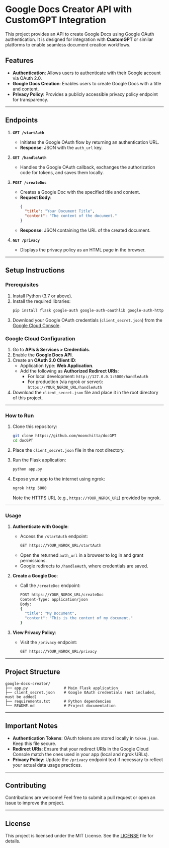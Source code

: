 # Google Docs Creator API with CustomGPT Integration

This project provides an API to create Google Docs using Google OAuth authentication. It is designed for integration with **CustomGPT** or similar platforms to enable seamless document creation workflows.

## **Features**
- **Authentication**: Allows users to authenticate with their Google account via OAuth 2.0.
- **Google Docs Creation**: Enables users to create Google Docs with a title and content.
- **Privacy Policy**: Provides a publicly accessible privacy policy endpoint for transparency.

---

## **Endpoints**
1. **`GET /startAuth`**
   - Initiates the Google OAuth flow by returning an authentication URL.
   - **Response**: JSON with the `auth_url` key.

2. **`GET /handleAuth`**
   - Handles the Google OAuth callback, exchanges the authorization code for tokens, and saves them locally.

3. **`POST /createDoc`**
   - Creates a Google Doc with the specified title and content.
   - **Request Body**:
     ```json
     {
       "title": "Your Document Title",
       "content": "The content of the document."
     }
     ```
   - **Response**: JSON containing the URL of the created document.

4. **`GET /privacy`**
   - Displays the privacy policy as an HTML page in the browser.

---

## **Setup Instructions**

### **Prerequisites**
1. Install Python (3.7 or above).
2. Install the required libraries:
   ```bash
   pip install flask google-auth google-auth-oauthlib google-auth-httplib2 google-api-python-client
   ```
3. Download your Google OAuth credentials (`client_secret.json`) from the [Google Cloud Console](https://console.cloud.google.com/).

### **Google Cloud Configuration**
1. Go to **APIs & Services > Credentials**.
2. Enable the **Google Docs API**.
3. Create an **OAuth 2.0 Client ID**:
   - Application type: **Web Application**.
   - Add the following as **Authorized Redirect URIs**:
     - For local development: `http://127.0.0.1:5000/handleAuth`
     - For production (via ngrok or server): `https://YOUR_NGROK_URL/handleAuth`
4. Download the `client_secret.json` file and place it in the root directory of this project.

---

### **How to Run**
1. Clone this repository:
   ```bash
   git clone https://github.com/moonchitta/docGPT
   cd docGPT
   ```

2. Place the `client_secret.json` file in the root directory.

3. Run the Flask application:
   ```bash
   python app.py
   ```

4. Expose your app to the internet using ngrok:
   ```bash
   ngrok http 5000
   ```
   Note the HTTPS URL (e.g., `https://YOUR_NGROK_URL`) provided by ngrok.

---

### **Usage**

1. **Authenticate with Google**:
   - Access the `/startAuth` endpoint:
     ```bash
     GET https://YOUR_NGROK_URL/startAuth
     ```
   - Open the returned `auth_url` in a browser to log in and grant permissions.
   - Google redirects to `/handleAuth`, where credentials are saved.

2. **Create a Google Doc**:
   - Call the `/createDoc` endpoint:
     ```bash
     POST https://YOUR_NGROK_URL/createDoc
     Content-Type: application/json
     Body:
     {
       "title": "My Document",
       "content": "This is the content of my document."
     }
     ```

3. **View Privacy Policy**:
   - Visit the `/privacy` endpoint:
     ```bash
     GET https://YOUR_NGROK_URL/privacy
     ```

---

## **Project Structure**

```plaintext
google-docs-creator/
├── app.py                # Main Flask application
├── client_secret.json    # Google OAuth credentials (not included, must be added)
├── requirements.txt      # Python dependencies
└── README.md             # Project documentation
```

---

## **Important Notes**
- **Authentication Tokens**: OAuth tokens are stored locally in `token.json`. Keep this file secure.
- **Redirect URIs**: Ensure that your redirect URIs in the Google Cloud Console match the ones used in your app (local and ngrok URLs).
- **Privacy Policy**: Update the `/privacy` endpoint text if necessary to reflect your actual data usage practices.

---

## **Contributing**
Contributions are welcome! Feel free to submit a pull request or open an issue to improve the project.

---

## **License**
This project is licensed under the MIT License. See the [LICENSE](LICENSE) file for details.

